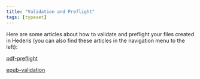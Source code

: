 ```yaml
---
title: "Validation and Preflight"
tags: [typeset]
---
```

 
<html><body><section data-type="chapter" class="hsecchapter" data-hederis-type="hsecchapter" id="intro-validation" data-pi-attrs="id: intro-validation; data-tags: typeset;" role="doc-chapter" data-tags="typeset" data-author-name=" " data-book-title=" " title="Validation and Preflight"><p class="hblkp" data-hederis-type="hblkp" id="pk9n5EKdo">Here are some articles about how to validate and preflight your files created in Hederis (you can also find these articles in the navigation menu to the left): </p><p class="hblkp" data-hederis-type="hblkp" id="pZXD4khIU"><a href="{% link _docs/pdf-preflight.md %}" class="hspana" data-hederis-type="hspana" id="plWSR7X0E">pdf-preflight</a></p><p class="hblkp" data-hederis-type="hblkp" id="pATV76dYS"><a href="{% link _docs/epub-validation.md %}" class="hspana" data-hederis-type="hspana" id="psgxy6xHl">epub-validation</a></p></section></body></html>

